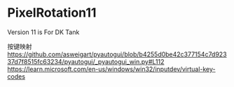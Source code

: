 # PixelRotation11

Version 11 is For DK Tank

按键映射
https://github.com/asweigart/pyautogui/blob/b4255d0be42c377154c7d92337d7f8515fc63234/pyautogui/_pyautogui_win.py#L112
https://learn.microsoft.com/en-us/windows/win32/inputdev/virtual-key-codes


